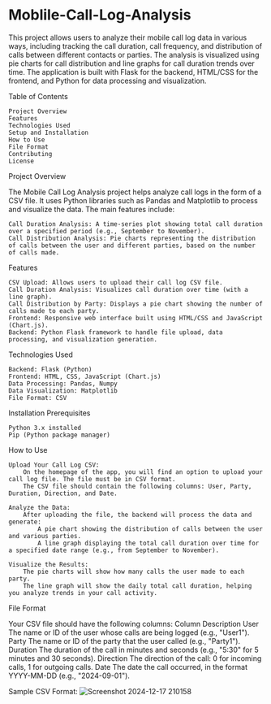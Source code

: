# Moblile-Call-Log-Analysis
This project allows users to analyze their mobile call log data in various ways, including tracking the call duration, call frequency, and distribution of calls between different contacts or parties. The analysis is visualized using pie charts for call distribution and line graphs for call duration trends over time. The application is built with Flask for the backend, HTML/CSS for the frontend, and Python for data processing and visualization.


Table of Contents

    Project Overview
    Features
    Technologies Used
    Setup and Installation
    How to Use
    File Format
    Contributing
    License

Project Overview

The Mobile Call Log Analysis project helps analyze call logs in the form of a CSV file. It uses Python libraries such as Pandas and Matplotlib to process and visualize the data. The main features include:

    Call Duration Analysis: A time-series plot showing total call duration over a specified period (e.g., September to November).
    Call Distribution Analysis: Pie charts representing the distribution of calls between the user and different parties, based on the number of calls made.

Features

    CSV Upload: Allows users to upload their call log CSV file.
    Call Duration Analysis: Visualizes call duration over time (with a line graph).
    Call Distribution by Party: Displays a pie chart showing the number of calls made to each party.
    Frontend: Responsive web interface built using HTML/CSS and JavaScript (Chart.js).
    Backend: Python Flask framework to handle file upload, data processing, and visualization generation.

Technologies Used

    Backend: Flask (Python)
    Frontend: HTML, CSS, JavaScript (Chart.js)
    Data Processing: Pandas, Numpy
    Data Visualization: Matplotlib
    File Format: CSV

Installation
Prerequisites

    Python 3.x installed
    Pip (Python package manager)

How to Use

    Upload Your Call Log CSV:
        On the homepage of the app, you will find an option to upload your call log file. The file must be in CSV format.
        The CSV file should contain the following columns: User, Party, Duration, Direction, and Date.

    Analyze the Data:
        After uploading the file, the backend will process the data and generate:
            A pie chart showing the distribution of calls between the user and various parties.
            A line graph displaying the total call duration over time for a specified date range (e.g., from September to November).

    Visualize the Results:
        The pie charts will show how many calls the user made to each party.
        The line graph will show the daily total call duration, helping you analyze trends in your call activity.

File Format

Your CSV file should have the following columns:
Column	Description
User	The name or ID of the user whose calls are being logged (e.g., "User1").
Party	The name or ID of the party that the user called (e.g., "Party1").
Duration	The duration of the call in minutes and seconds (e.g., "5:30" for 5 minutes and 30 seconds).
Direction	The direction of the call: 0 for incoming calls, 1 for outgoing calls.
Date	The date the call occurred, in the format YYYY-MM-DD (e.g., "2024-09-01").

Sample CSV Format:
![Screenshot 2024-12-17 210158](https://github.com/user-attachments/assets/77e45d08-6423-4395-8512-c0a14b307698)

  

